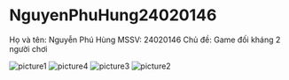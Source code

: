 # NguyenPhuHung24020146
Họ và tên: Nguyễn Phú Hùng
MSSV: 24020146
Chủ đề: Game đối kháng 2 người chơi

![picture1](https://github.com/user-attachments/assets/c18b01ed-3edb-4e97-af7a-6b4ec9775c82)
![picture4](https://github.com/user-attachments/assets/a190c10d-2857-4a1b-bcfd-c04177952ffa)
![picture3](https://github.com/user-attachments/assets/5ba5e339-8444-40f6-848c-34a2c8e3b8b5)
![picture2](https://github.com/user-attachments/assets/abbf2f8b-177c-49a3-ad0e-d2f878959f14)
